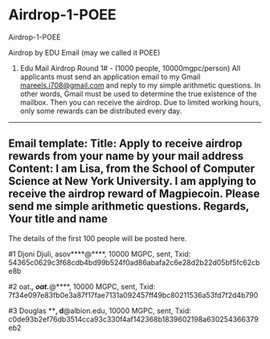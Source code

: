 # Airdrop-1-POEE
Airdrop-1-POEE

Airdrop by EDU Email (may we called it POEE)
1. Edu Mail Airdrop Round 1# - (1000 people, 10000mgpc/person)
All applicants must send an application email to my Gmail mareels.i708@gmail.com  and reply to my simple arithmetic questions. In other words, Gmail must be used to determine the true existence of the mailbox. Then you can receive the airdrop.
Due to limited working hours, only some rewards can be distributed every day.

---------------------------------
Email template:
Title: 
Apply to receive airdrop rewards from your name by your mail address
Content:
I am Lisa, from the School of Computer Science at New York University.
I am applying to receive the airdrop reward of Magpiecoin.
Please send me simple arithmetic questions.
Regards,
Your title and name
----------------------
The details of the first 100 people will be posted here.

#1 Djoni Djuli,  asov****@****, 10000 MGPC, sent, Txid: 54365c0629c3f68cdb4bd99b524f0ad86abafa2c6e28d2b22d05bf5fc62cbe8b

#2 oat.*********,  oat.*********@****, 10000 MGPC, sent, Txid: 7f34e097e83fb0e3a87f17fae7131a092457ff49bc80211536a53fd7f2d4b790

#3 Douglas ******, d****@albion.edu, 10000 MGPC, sent, Txid: c0de93b2ef76db3514cca93c330f4af142368b1839602198a630254366379eb2